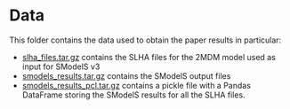 # Data

This folder contains the data used to obtain the paper results in particular:

 * [slha_files.tar.gz](./slha_files.tar.gz) contains the SLHA files for the 2MDM model used as input for SModelS v3
 * [smodels_results.tar.gz](./smodels_results.tar.gz) contains the SModelS output files
 * [smodels_results_pcl.tar.gz](./smodels_results_pcl.tar.gz) contains a pickle file with a Pandas DataFrame storing the SModelS results for all the SLHA files.
